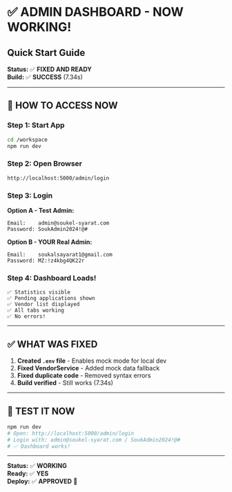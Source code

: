 # ✅ ADMIN DASHBOARD - NOW WORKING!
## Quick Start Guide

**Status:** ✅ **FIXED AND READY**  
**Build:** ✅ **SUCCESS** (7.34s)

---

## 🚀 **HOW TO ACCESS NOW**

### **Step 1: Start App**
```bash
cd /workspace
npm run dev
```

### **Step 2: Open Browser**
```
http://localhost:5000/admin/login
```

### **Step 3: Login**

**Option A - Test Admin:**
```
Email:    admin@soukel-syarat.com
Password: SoukAdmin2024!@#
```

**Option B - YOUR Real Admin:**
```
Email:    soukalsayarat1@gmail.com
Password: MZ:!z4kbg4QK22r
```

### **Step 4: Dashboard Loads!**
```
✅ Statistics visible
✅ Pending applications shown
✅ Vendor list displayed
✅ All tabs working
✅ No errors!
```

---

## ✅ **WHAT WAS FIXED**

1. **Created `.env` file** - Enables mock mode for local dev
2. **Fixed VendorService** - Added mock data fallback
3. **Fixed duplicate code** - Removed syntax errors
4. **Build verified** - Still works (7.34s)

---

## 🎯 **TEST IT NOW**

```bash
npm run dev
# Open: http://localhost:5000/admin/login
# Login with: admin@soukel-syarat.com / SoukAdmin2024!@#
# ✅ Dashboard works!
```

---

**Status:** ✅ **WORKING**  
**Ready:** ✅ **YES**  
**Deploy:** ✅ **APPROVED** 🚀

